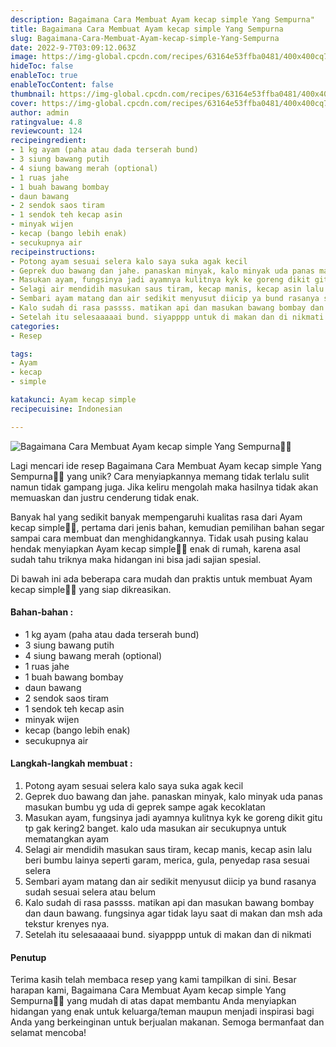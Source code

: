 ```yaml
---
description: Bagaimana Cara Membuat Ayam kecap simple Yang Sempurna"
title: Bagaimana Cara Membuat Ayam kecap simple Yang Sempurna
slug: Bagaimana-Cara-Membuat-Ayam-kecap-simple-Yang-Sempurna
date: 2022-9-7T03:09:12.063Z
image: https://img-global.cpcdn.com/recipes/63164e53ffba0481/400x400cq70/photo.jpg
hideToc: false
enableToc: true
enableTocContent: false
thumbnail: https://img-global.cpcdn.com/recipes/63164e53ffba0481/400x400cq70/photo.jpg
cover: https://img-global.cpcdn.com/recipes/63164e53ffba0481/400x400cq70/photo.jpg
author: admin
ratingvalue: 4.8
reviewcount: 124
recipeingredient:
- 1 kg ayam (paha atau dada terserah bund)
- 3 siung bawang putih
- 4 siung bawang merah (optional)
- 1 ruas jahe
- 1 buah bawang bombay
- daun bawang
- 2 sendok saos tiram
- 1 sendok teh kecap asin
- minyak wijen
- kecap (bango lebih enak)
- secukupnya air
recipeinstructions:
- Potong ayam sesuai selera kalo saya suka agak kecil
- Geprek duo bawang dan jahe. panaskan minyak, kalo minyak uda panas masukan bumbu yg uda di geprek sampe agak kecoklatan
- Masukan ayam, fungsinya jadi ayamnya kulitnya kyk ke goreng dikit gitu tp gak kering2 banget. kalo uda masukan air secukupnya untuk mematangkan ayam
- Selagi air mendidih masukan saus tiram, kecap manis, kecap asin lalu beri bumbu lainya seperti garam, merica, gula, penyedap rasa sesuai selera
- Sembari ayam matang dan air sedikit menyusut diicip ya bund rasanya sudah sesuai selera atau belum
- Kalo sudah di rasa passss. matikan api dan masukan bawang bombay dan daun bawang. fungsinya agar tidak layu saat di makan dan msh ada tekstur krenyes nya.
- Setelah itu selesaaaaai bund. siyapppp untuk di makan dan di nikmati
categories:
- Resep

tags:
- Ayam
- kecap
- simple

katakunci: Ayam kecap simple
recipecuisine: Indonesian

---
```


![Bagaimana Cara Membuat Ayam kecap simple Yang Sempurna👩‍🍳](https://img-global.cpcdn.com/recipes/63164e53ffba0481/400x400cq70/photo.jpg)

Lagi mencari ide resep Bagaimana Cara Membuat Ayam kecap simple Yang Sempurna👩‍🍳 yang unik? Cara menyiapkannya memang tidak terlalu sulit namun tidak gampang juga. Jika keliru mengolah maka hasilnya tidak akan memuaskan dan justru cenderung tidak enak.

Banyak hal yang sedikit banyak mempengaruhi kualitas rasa dari Ayam kecap simple👩‍🍳, pertama dari jenis bahan, kemudian pemilihan bahan segar sampai cara membuat dan menghidangkannya. Tidak usah pusing kalau hendak menyiapkan Ayam kecap simple👩‍🍳 enak di rumah, karena asal sudah tahu triknya maka hidangan ini bisa jadi sajian spesial.

Di bawah ini ada beberapa cara mudah dan praktis untuk membuat Ayam kecap simple👩‍🍳 yang siap dikreasikan.

<!--inarticleads1-->

#### Bahan-bahan :

- 1 kg ayam (paha atau dada terserah bund)
- 3 siung bawang putih
- 4 siung bawang merah (optional)
- 1 ruas jahe
- 1 buah bawang bombay
- daun bawang
- 2 sendok saos tiram
- 1 sendok teh kecap asin
- minyak wijen
- kecap (bango lebih enak)
- secukupnya air

<!--inarticleads2-->

#### Langkah-langkah membuat :

1. Potong ayam sesuai selera kalo saya suka agak kecil
1. Geprek duo bawang dan jahe. panaskan minyak, kalo minyak uda panas masukan bumbu yg uda di geprek sampe agak kecoklatan
1. Masukan ayam, fungsinya jadi ayamnya kulitnya kyk ke goreng dikit gitu tp gak kering2 banget. kalo uda masukan air secukupnya untuk mematangkan ayam
1. Selagi air mendidih masukan saus tiram, kecap manis, kecap asin lalu beri bumbu lainya seperti garam, merica, gula, penyedap rasa sesuai selera
1. Sembari ayam matang dan air sedikit menyusut diicip ya bund rasanya sudah sesuai selera atau belum
1. Kalo sudah di rasa passss. matikan api dan masukan bawang bombay dan daun bawang. fungsinya agar tidak layu saat di makan dan msh ada tekstur krenyes nya.
1. Setelah itu selesaaaaai bund. siyapppp untuk di makan dan di nikmati

#### Penutup

Terima kasih telah membaca resep yang kami tampilkan di sini. Besar harapan kami, Bagaimana Cara Membuat Ayam kecap simple Yang Sempurna👩‍🍳 yang mudah di atas dapat membantu Anda menyiapkan hidangan yang enak untuk keluarga/teman maupun menjadi inspirasi bagi Anda yang berkeinginan untuk berjualan makanan. Semoga bermanfaat dan selamat mencoba!